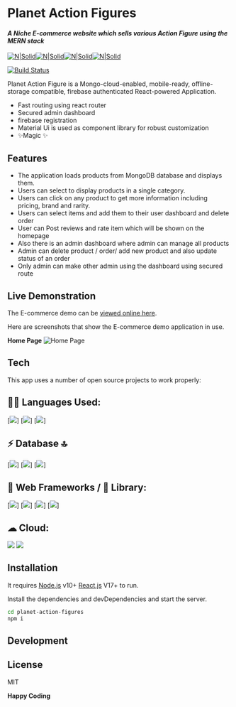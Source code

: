 # Planet Action Figures

#### _A Niche E-commerce website which sells various Action Figure using the MERN stack_

[![N|Solid](https://img.shields.io/badge/MongoDB-4EA94B?style=for-the-badge&logo=mongodb&logoColor=white)](https://reactjs.org/)[![N|Solid](https://img.shields.io/badge/Express.js-000000?style=for-the-badge&logo=express&logoColor=white)](https://reactjs.org/)[![N|Solid](https://img.shields.io/badge/React-20232A?style=for-the-badge&logo=react&logoColor=61DAFB)](https://reactjs.org/)[![N|Solid](https://img.shields.io/badge/Node.js-339933?style=for-the-badge&logo=nodedotjs&logoColor=white)](https://reactjs.org/)

[![Build Status](https://travis-ci.org/joemccann/dillinger.svg?branch=master)](https://planet-action-figures.web.app/)

Planet Action Figure is a Mongo-cloud-enabled, mobile-ready, offline-storage compatible, firebase authenticated
React-powered Application.

- Fast routing using react router
- Secured admin dashboard
- firebase registration
- Material Ui is used as component library for robust customization
- ✨Magic ✨

## Features

- The application loads products from MongoDB database and displays them.
- Users can select to display products in a single category.
- Users can click on any product to get more information including pricing, brand and rarity.
- Users can select items and add them to their user dashboard and delete order
- User can Post reviews and rate item which will be shown on the homepage
- Also there is an admin dashboard where admin can manage all products
- Admin can delete product / order/ add new product and also update status of an order
- Only admin can make other admin using the dashboard using secured route

## Live Demonstration

The E-commerce demo can be [viewed online here](https://planet-action-figures.web.app/).

Here are screenshots that show the E-commerce demo application in use.

**Home Page**
![Home Page](https://i.ibb.co/SVfbkVL/planet-action-figures-web-app-C.png)

## Tech

This app uses a number of open source projects to work properly:

## 👩‍💻 Languages Used:

[<img src="https://img.shields.io/badge/HTML5-E34F26?style=for-the-badge&logo=html5&logoColor=white"/>]
[<img src="https://img.shields.io/badge/CSS3-1572B6?style=for-the-badge&logo=css3&logoColor=white"/>]
[<img src="https://img.shields.io/badge/JavaScript-323330?style=for-the-badge&logo=javascript&logoColor=F7DF1"/>]

## ⚡ Database 🔝

[<img src="https://img.shields.io/badge/MongoDB-4EA94B?style=for-the-badge&logo=mongodb&logoColor=white"/>]
[<img src="https://img.shields.io/badge/Node.js-339933?style=for-the-badge&logo=nodedotjs&logoColor=white" />]
[<img src="https://img.shields.io/badge/Express.js-000000?style=for-the-badge&logo=express&logoColor=white"/>]

## 🚀 Web Frameworks / 📱 Library:

[<img src="https://img.shields.io/badge/React-20232A?style=for-the-badge&logo=react&logoColor=61DAFB" />]
[<img src="https://img.shields.io/badge/Material--UI-0081CB?style=for-the-badge&logo=material-ui&logoColor=white" />]
[<img src="https://img.shields.io/badge/React_Router-CA4245?style=for-the-badge&logo=react-router&logoColor=white" />]
[<img src="https://img.shields.io/badge/npm-CB3837?style=for-the-badge&logo=npm&logoColor=white"/>]

## ☁ Cloud:

<img src="https://img.shields.io/badge/firebase-ffca28?style=for-the-badge&logo=firebase&logoColor=black" />
<img src="https://img.shields.io/badge/Heroku-430098?style=for-the-badge&logo=heroku&logoColor=white" />

## Installation

It requires [Node.js](https://nodejs.org/) v10+ [React.js](https://reactjs.org/) V17+ to run.

Install the dependencies and devDependencies and start the server.

```sh
cd planet-action-figures
npm i
```

## Development

## License

MIT

**Happy Coding**
